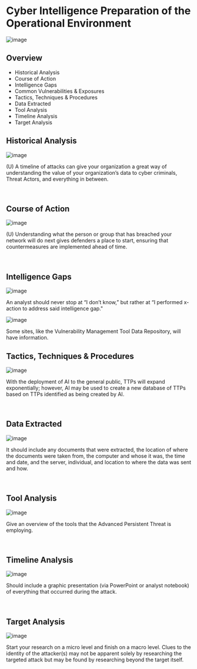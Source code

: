 # Cyber Intelligence Preparation of the Operational Environment
![image](https://github.com/Searcher121978/cyber-IntelPOE/assets/124515149/8f8aadd7-b66a-44a0-92f6-1539173360ee)

<h2>Overview</h2>

- Historical Analysis
- Course of Action
- Intelligence Gaps
- Common Vulnerabilities & Exposures 
- Tactics, Techniques & Procedures
- Data Extracted
- Tool Analysis
- Timeline Analysis
- Target Analysis

<h2>Historical Analysis</h2>


![image](https://github.com/Searcher121978/cyber-IntelPOE/assets/124515149/d94fd297-6427-4fcb-ab6a-68617d95ed98)
</p>
<p>
(U) A timeline of attacks can give your organization a great way of understanding the value of your organization’s data to cyber criminals, Threat Actors, and everything in between. 
</p>
<br />
<h2>Course of Action</h2>

![image](https://github.com/Searcher121978/cyber-IntelPOE/assets/124515149/f30dd3d2-216b-4568-8e3b-04e4c7bd11be)

(U) Understanding what the person or group that has breached your network will do next gives defenders a place to start, ensuring that countermeasures are implemented ahead of time. 
</p>
<br />
<h2>Intelligence Gaps</h2>

![image](https://github.com/Searcher121978/cyber-IntelPOE/assets/124515149/5f98b6fd-b394-4920-bca2-15fe44061658)

</p>
<p>
An analyst should never stop at “I don’t know,” but rather at “I performed x-action to address said intelligence gap."
<p>

![image](https://github.com/Searcher121978/cyber-IntelPOE/assets/124515149/8d45eaa0-4a7d-4763-9cd6-a7bdf4fb2a61)
</p>
Some sites, like the Vulnerability Management Tool Data Repository, will have information.
<br />
<h2>Tactics, Techniques & Procedures</h2>
<p>
  
![image](https://github.com/Searcher121978/cyber-IntelPOE/assets/124515149/858fe6a0-ad9d-4012-a7d2-0e85964a65f5)

</p>
<p>
With the deployment of AI to the general public, TTPs will expand exponentially; however, AI may be used to create a new database of TTPs based on TTPs identified as being created by AI.
</p>
<br />
<h2>Data Extracted</h2>
<p>
  
![image](https://github.com/Searcher121978/cyber-IntelPOE/assets/124515149/27cf39af-58b5-4ce1-a0ff-316612417305)
</p>
<p>
It should include any documents that were extracted, the location of where the documents were taken from, the computer and whose it was, the time and date, and the server, individual, and location to where the data was sent and how.
</p>
<br />
<h2>Tool Analysis</h2>
<p>
  
![image](https://github.com/Searcher121978/cyber-IntelPOE/assets/124515149/ed506fb6-f73d-49f7-8d89-7814f47520c4)

</p>
<p>
Give an overview of the tools that the Advanced Persistent Threat is employing. 
</p>
<br />
<h2>Timeline Analysis</h2>
<p>
  
![image](https://github.com/Searcher121978/cyber-IntelPOE/assets/124515149/86c8748f-e62c-4224-af30-0954745d94e0)

</p>
<p>
Should include a graphic presentation (via PowerPoint or analyst notebook) of everything that occurred during the attack.
</p>
<br />
<h2>Target Analysis</h2>
<p>
  
![image](https://github.com/Searcher121978/cyber-IntelPOE/assets/124515149/d17c3042-54c0-4265-a217-4ed48e8cc9e1)

</p>
<p>
Start your research on a micro level and finish on a macro level. Clues to the identity of the attacker(s) may not be apparent solely by researching the targeted attack but may be found by researching beyond the target itself. 
</p>
<br />
